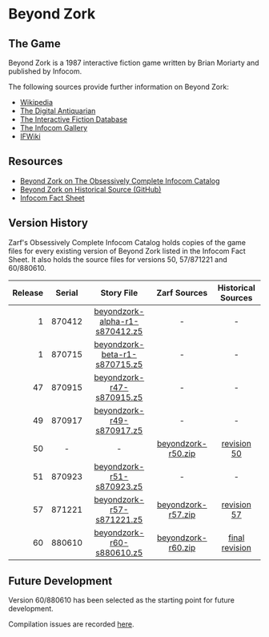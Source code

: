 # Beyond Zork

## The Game

Beyond Zork is a 1987 interactive fiction game written by Brian Moriarty and published by Infocom.

The following sources provide further information on Beyond Zork:

* [Wikipedia](https://en.wikipedia.org/wiki/Beyond_Zork)
* [The Digital Antiquarian](https://www.filfre.net/2015/11/beyond-zork/)
* [The Interactive Fiction Database](https://ifdb.tads.org/viewgame?id=9h6o1charof548ii)
* [The Infocom Gallery](https://gallery.guetech.org/beyond/beyond.html)
* [IFWiki](http://www.ifwiki.org/index.php/Beyond_Zork)

## Resources

* [Beyond Zork on The Obsessively Complete Infocom Catalog](https://eblong.com/infocom/#beyondzork)
* [Beyond Zork on Historical Source (GitHub)](https://github.com/historicalsource/beyondzork)
* [Infocom Fact Sheet](http://pdd.if-legends.org/infocom/fact-sheet.txt)

## Version History

Zarf's Obsessively Complete Infocom Catalog holds copies of the game files for every existing version of Beyond Zork listed in the Infocom Fact Sheet. It also holds the source files for versions 50, 57/871221 and 60/880610.

| Release | Serial | Story File                       | Zarf Sources         | Historical Sources |
| -------:|:------:|:--------------------------------:|:--------------------:|:------------------:|
|       1 | 870412 | [beyondzork-alpha-r1-s870412.z5] |                    - |                  - |
|       1 | 870715 |  [beyondzork-beta-r1-s870715.z5] |                    - |                  - |
|      47 | 870915 |      [beyondzork-r47-s870915.z5] |                    - |                  - |
|      49 | 870917 |      [beyondzork-r49-s870917.z5] |                    - |                  - |
|      50 |      - |                                - | [beyondzork-r50.zip] |      [revision 50] |
|      51 | 870923 |      [beyondzork-r51-s870923.z5] |                    - |                  - |
|      57 | 871221 |      [beyondzork-r57-s871221.z5] | [beyondzork-r57.zip] |      [revision 57] |
|      60 | 880610 |      [beyondzork-r60-s880610.z5] | [beyondzork-r60.zip] |   [final revision] |

[beyondzork-alpha-r1-s870412.z5]: https://eblong.com/infocom/gamefiles/beyondzork-alpha-r1-s870412.z5

[beyondzork-beta-r1-s870715.z5]: https://eblong.com/infocom/gamefiles/beyondzork-beta-r1-s870715.z5

[beyondzork-r47-s870915.z5]: https://eblong.com/infocom/gamefiles/beyondzork-r47-s870915.z5

[beyondzork-r49-s870917.z5]: https://eblong.com/infocom/gamefiles/beyondzork-r49-s870917.z5

[beyondzork-r50.zip]: https://eblong.com/infocom/sources/beyondzork-r50.zip
[revision 50]: https://github.com/historicalsource/beyondzork/tree/af919a956f77f2a94c430a8a96184db98674f308

[beyondzork-r51-s870923.z5]: https://eblong.com/infocom/gamefiles/beyondzork-r51-s870923.z5

[beyondzork-r57-s871221.z5]: https://eblong.com/infocom/gamefiles/beyondzork-r57-s871221.z5
[beyondzork-r57.zip]: https://eblong.com/infocom/sources/beyondzork-r57.zip
[revision 57]: https://github.com/historicalsource/beyondzork/tree/86b36fa0fd202b03cbed862f4ebd8d88f193fa9d

[beyondzork-r60-s880610.z5]: https://eblong.com/infocom/gamefiles/beyondzork-r60-s880610.z5
[beyondzork-r60.zip]: https://eblong.com/infocom/sources/beyondzork-r60.zip
[final revision]: https://github.com/historicalsource/beyondzork/tree/78ec79974cdc65838ee24aa8d710c0754345cfe8

## Future Development

Version 60/880610 has been selected as the starting point for future development.

Compilation issues are recorded [here](https://github.com/the-infocom-files/beyondzork/issues/2).
